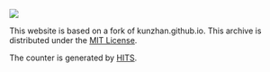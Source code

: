 ![](https://latex.codecogs.com/gif.latex?{\gamma}ou~can~{\upsilon}isit~it) 

This website is based on a fork of kunzhan.github.io. This archive is distributed under the [MIT License](https://github.com/XiantaoXiao/XiantaoXiao.github.io/blob/master/license.md).

The counter is generated by [HITS](https://hits.seeyoufarm.com/).

